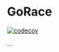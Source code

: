 # GoRace
[![codecov](https://codecov.io/gh/rustymotors/gorace/graph/badge.svg?token=pOk9A7QoW8)](https://codecov.io/gh/rustymotors/gorace)

...
